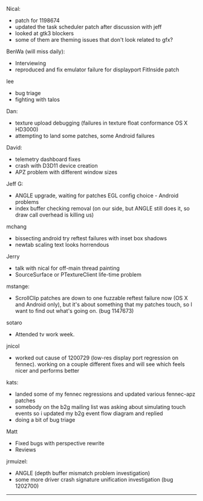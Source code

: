 Nical:
* patch for 1198674
* updated the task scheduler patch after discussion with jeff
* looked at gtk3 blockers
* some of them are theming issues that don't look related to gfx?



BenWa (will miss daily):
* Interviewing
* reproduced and fix emulator failure for displayport FitInside patch



lee
* bug triage
* fighting with talos





Dan:
* texture upload debugging (failures in texture float conformance OS X HD3000)
* attempting to land some patches, some Android failures



David:
* telemetry dashboard fixes
* crash with D3D11 device creation
* APZ problem with different window sizes



Jeff G:
* ANGLE upgrade, waiting for patches EGL config choice - Android problems
* index buffer checking removal (on our side, but ANGLE still does it, so draw call overhead is killing us)



mchang
* bissecting android try reftest failures with inset box shadows
* newtab scaling text looks horrendous





Jerry
* talk with nical for off-main thread painting
* SourceSurface or PTextureClient life-time problem



mstange:
* ScrollClip patches are down to one fuzzable reftest failure now (OS X and Android only), but it's about something that my patches touch, so I want to find out what's going on. (bug 1147673)



sotaro
* Attended tv work week.



jnicol
* worked out cause of 1200729 (low-res display port regression on fennec). working on a couple different fixes and will see which feels nicer and performs better



kats:
* landed some of my fennec regressions and updated various fennec-apz patches
* somebody on the b2g mailing list was asking about simulating touch events so i updated my b2g event flow diagram and replied
* doing a bit of bug triage





Matt
* Fixed bugs with perspective rewrite
* Reviews



jrmuizel:
* ANGLE (depth buffer mismatch problem investigation)
* some more driver crash signature unification investigation (bug 1202700)



________________


